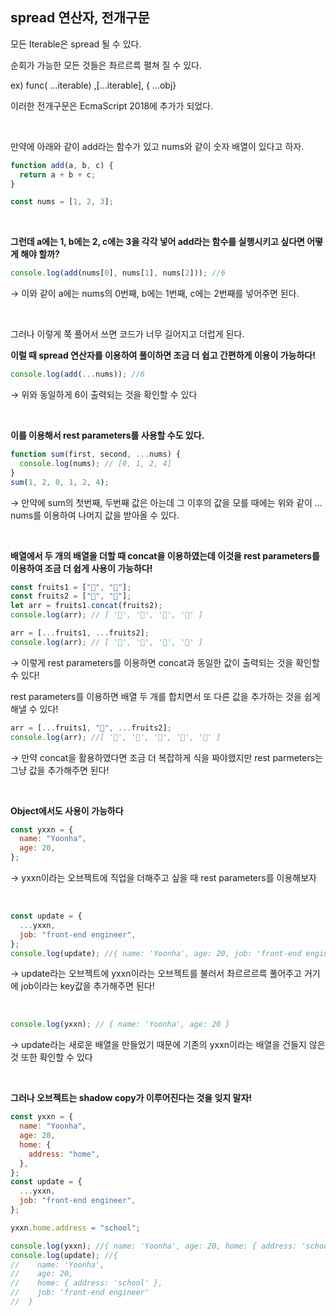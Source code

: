 ## spread 연산자, 전개구문

모든 Iterable은 spread 될 수 있다.

순회가 가능한 모든 것들은 촤르르륵 펼쳐 질 수 있다.

ex) func( …iterable) ,[…iterable], { …obj}

이러한 전개구문은 EcmaScript 2018에 추가가 되었다.

<br />

만약에 아래와 같이 add라는 함수가 있고 nums와 같이 숫자 배열이 있다고 하자.

```jsx
function add(a, b, c) {
  return a + b + c;
}

const nums = [1, 2, 3];
```

<br />

**그런데 a에는 1, b에는 2, c에는 3을 각각 넣어 add라는 함수를 실행시키고 싶다면 어떻게 해야 할까?**

```jsx
console.log(add(nums[0], nums[1], nums[2])); //6
```

→ 이와 같이 a에는 nums의 0번째, b에는 1번째, c에는 2번째를 넣어주면 된다.

<br />

그러나 이렇게 쭉 풀어서 쓰면 코드가 너무 길어지고 더럽게 된다.

**이럴 때 spread 연산자를 이용하여 풀이하면 조금 더 쉽고 간편하게 이용이 가능하다!**

```jsx
console.log(add(...nums)); //6
```

→ 위와 동일하게 6이 출력되는 것을 확인할 수 있다

<br />

**이를 이용해서 rest parameters를 사용할 수도 있다.**

```jsx
function sum(first, second, ...nums) {
  console.log(nums); // [0, 1, 2, 4]
}
sum(1, 2, 0, 1, 2, 4);
```

→ 만약에 sum의 첫번째, 두번째 값은 아는데 그 이후의 값을 모를 때에는 위와 같이 …nums를 이용하여 나머지 값을 받아올 수 있다.

<br />

**배열에서 두 개의 배열을 더할 때 concat을 이용하였는데 이것을 rest parameters를 이용하여 조금 더 쉽게 사용이 가능하다!**

```jsx
const fruits1 = ["🍏", "🥝"];
const fruits2 = ["🍓", "🍌"];
let arr = fruits1.concat(fruits2);
console.log(arr); // [ '🍏', '🥝', '🍓', '🍌' ]
```

```jsx
arr = [...fruits1, ...fruits2];
console.log(arr); // [ '🍏', '🥝', '🍓', '🍌' ]
```

→ 이렇게 rest parameters를 이용하면 concat과 동일한 값이 출력되는 것을 확인할 수 있다!

rest parameters를 이용하면 배열 두 개를 합치면서 또 다른 값을 추가하는 것을 쉽게 해낼 수 있다!

```jsx
arr = [...fruits1, "🌱", ...fruits2];
console.log(arr); //[ '🍏', '🥝', '🌱', '🍓', '🍌' ]
```

→ 만약 concat을 활용하였다면 조금 더 복잡하게 식을 짜야했지만 rest parmeters는 그냥 값을 추가해주면 된다!

<br />

**Object에서도 사용이 가능하다**

```jsx
const yxxn = {
  name: "Yoonha",
  age: 20,
};
```

→ yxxn이라는 오브젝트에 직업을 더해주고 싶을 때 rest parameters를 이용해보자

<br />

```jsx
const update = {
  ...yxxn,
  job: "front-end engineer",
};
console.log(update); //{ name: 'Yoonha', age: 20, job: 'front-end engineer' }
```

→ update라는 오브젝트에 yxxn이라는 오브젝트를 불러서 촤르르르륵 풀어주고 거기에 job이라는 key값을 추가해주면 된다!

<br />

```jsx
console.log(yxxn); // { name: 'Yoonha', age: 20 }
```

→ update라는 새로운 배열을 만들었기 때문에 기존의 yxxn이라는 배열을 건들지 않은 것 또한 확인할 수 있다

<br />

**그러나 오브젝트는 shadow copy가 이루어진다는 것을 잊지 말자!**

```jsx
const yxxn = {
  name: "Yoonha",
  age: 20,
  home: {
    address: "home",
  },
};
const update = {
  ...yxxn,
  job: "front-end engineer",
};

yxxn.home.address = "school";

console.log(yxxn); //{ name: 'Yoonha', age: 20, home: { address: 'school' } }
console.log(update); //{
//	  name: 'Yoonha',
//	  age: 20,
//	  home: { address: 'school' },
//	  job: 'front-end engineer'
//	}
```
